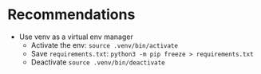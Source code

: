 # Recommendations

- Use venv as a virtual env manager
  - Activate the env: `source .venv/bin/activate`
  - Save `requirements.txt`: `python3 -m pip freeze > requirements.txt`
  - Deactivate `source .venv/bin/deactivate`
